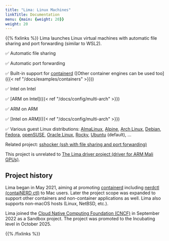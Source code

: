 ```yaml
---
title: "Lima: Linux Machines" 
linkTitle: Documentation
menu: {main: {weight: 20}}
weight: 20
---
```

{{% fixlinks %}}
Lima launches Linux virtual machines with automatic file sharing and port forwarding (similar to WSL2).

✅ Automatic file sharing

✅ Automatic port forwarding

✅ Built-in support for [containerd](https://containerd.io) ([Other container engines can be used too]({{< ref "/docs/examples/containers" >}}))

✅ Intel on Intel

✅ [ARM on Intel]({{< ref "/docs/config/multi-arch" >}})

✅ ARM on ARM

✅ [Intel on ARM]({{< ref "/docs/config/multi-arch" >}})

✅ Various guest Linux distributions: [AlmaLinux](./templates/almalinux.yaml), [Alpine](./templates/alpine.yaml), [Arch Linux](./templates/archlinux.yaml), [Debian](./templates/debian.yaml), [Fedora](./templates/fedora.yaml), [openSUSE](./templates/opensuse.yaml), [Oracle Linux](./templates/oraclelinux.yaml), [Rocky](./templates/rocky.yaml), [Ubuntu](./templates/ubuntu.yaml) (default), ...

Related project: [sshocker (ssh with file sharing and port forwarding)](https://github.com/lima-vm/sshocker)

This project is unrelated to [The Lima driver project (driver for ARM Mali GPUs)](https://gitlab.freedesktop.org/lima).

## Project history

Lima began in May 2021, aiming at promoting [containerd](https://containerd.io) including [nerdctl (contaiNERD ctl)](https://github.com/containerd/nerdctl)
to Mac users.
Later the project scope was expanded to support other containers
and non-container applications as well.
Lima also supports non-macOS hosts (Linux, NetBSD, etc.).

Lima joined the [Cloud Native Computing Foundation (CNCF)](https://cncf.io)
in September 2022 as a Sandbox project.
The project was promoted to the Incubating level in October 2025.

{{% /fixlinks %}}
